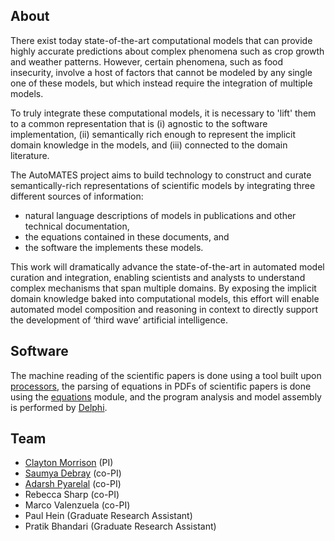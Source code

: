 ## About

There exist today state-of-the-art computational models that can provide highly accurate predictions about complex phenomena such as crop growth and weather patterns. However, certain phenomena, such as food insecurity, involve a host of factors that cannot be modeled by any single one of these models, but which instead require the integration of multiple models.

To truly integrate these computational models, it is necessary to 'lift' them to a common representation that is (i) agnostic to the software implementation, (ii) semantically rich enough to represent the implicit domain knowledge in the models, and (iii) connected to the domain literature.

The AutoMATES project aims to build technology to construct and curate semantically-rich representations of scientific models by integrating three different sources of information:

- natural language descriptions of models in publications and other technical documentation,
- the equations contained in these documents, and
- the software the implements these models.

This work will dramatically advance the state-of-the-art in automated model curation and integration, enabling scientists and analysts to understand complex mechanisms that span multiple domains. By exposing the implicit domain knowledge baked into computational models, this effort will enable automated model composition and reasoning in context to directly support the development of ‘third wave’ artificial intelligence.

## Software

The machine reading of the scientific papers is done using a tool built upon [processors](https://github.com/clulab/processors), 
the parsing of equations in PDFs of scientific papers is done using the [equations](https://github.com/clulab/equations) module,
and the program analysis and model assembly is performed by [Delphi](https://github.com/ml4ai/delphi).

## Team

- [Clayton Morrison](http://w3.sista.arizona.edu/~clayton/) (PI)
- [Saumya Debray](http://www2.cs.arizona.edu/~debray/) (co-PI)
- [Adarsh Pyarelal](http://adarsh.cc) (co-PI)
- Rebecca Sharp (co-PI)
- Marco Valenzuela (co-PI)
- Paul Hein (Graduate Research Assistant)
- Pratik Bhandari (Graduate Research Assistant)
